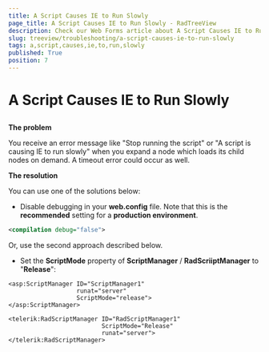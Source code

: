 ```yaml
---
title: A Script Causes IE to Run Slowly
page_title: A Script Causes IE to Run Slowly - RadTreeView
description: Check our Web Forms article about A Script Causes IE to Run Slowly.
slug: treeview/troubleshooting/a-script-causes-ie-to-run-slowly
tags: a,script,causes,ie,to,run,slowly
published: True
position: 7
---
```


# A Script Causes IE to Run Slowly



## 

**The problem**

You receive an error message like "Stop running the script" or "A script is causing IE to run slowly" when you expand a node which loads its child nodes on demand. A timeout error could occur as well.



**The resolution**

You can use one of the solutions below:

* Disable debugging in your **web.config** file. Note that this is the **recommended** setting for a **production environment**.

````XML
<compilation debug="false">
````


Or, use the second approach described below.


* Set the **ScriptMode** property of  **ScriptManager** / **RadScriiptManager** to "**Release**":

````ASPNET
<asp:ScriptManager ID="ScriptManager1"     
                   runat="server"     
                   ScriptMode="release">
</asp:ScriptManager>
````



````ASPNET
<telerik:RadScriptManager ID="RadScriptManager1"     
                          ScriptMode="Release"    
                          runat="server">
</telerik:RadScriptManager>
````




